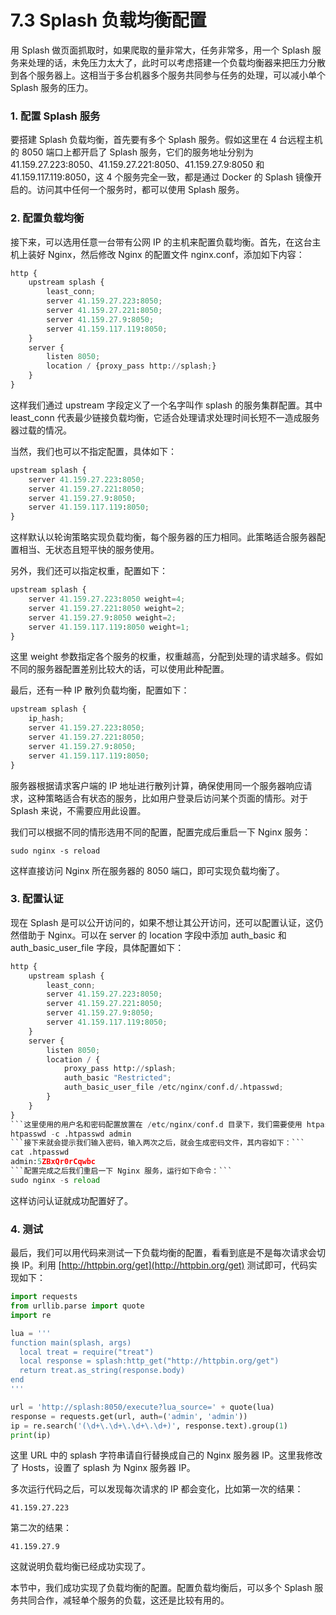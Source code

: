 # 7.3 Splash 负载均衡配置 

用 Splash 做页面抓取时，如果爬取的量非常大，任务非常多，用一个 Splash 服务来处理的话，未免压力太大了，此时可以考虑搭建一个负载均衡器来把压力分散到各个服务器上。这相当于多台机器多个服务共同参与任务的处理，可以减小单个 Splash 服务的压力。

### 1. 配置 Splash 服务

要搭建 Splash 负载均衡，首先要有多个 Splash 服务。假如这里在 4 台远程主机的 8050 端口上都开启了 Splash 服务，它们的服务地址分别为 41.159.27.223:8050、41.159.27.221:8050、41.159.27.9:8050 和 41.159.117.119:8050，这 4 个服务完全一致，都是通过 Docker 的 Splash 镜像开启的。访问其中任何一个服务时，都可以使用 Splash 服务。

### 2. 配置负载均衡

接下来，可以选用任意一台带有公网 IP 的主机来配置负载均衡。首先，在这台主机上装好 Nginx，然后修改 Nginx 的配置文件 nginx.conf，添加如下内容：

```python
http {
	upstream splash {
		least_conn;
		server 41.159.27.223:8050;
		server 41.159.27.221:8050;
		server 41.159.27.9:8050;
		server 41.159.117.119:8050;
	}
	server {
		listen 8050;
		location / {proxy_pass http://splash;}
	}
}
```


这样我们通过 upstream 字段定义了一个名字叫作 splash 的服务集群配置。其中 least_conn 代表最少链接负载均衡，它适合处理请求处理时间长短不一造成服务器过载的情况。

当然，我们也可以不指定配置，具体如下：

```python
upstream splash {
	server 41.159.27.223:8050;
	server 41.159.27.221:8050;
	server 41.159.27.9:8050;
	server 41.159.117.119:8050;
}
```

这样默认以轮询策略实现负载均衡，每个服务器的压力相同。此策略适合服务器配置相当、无状态且短平快的服务使用。

另外，我们还可以指定权重，配置如下：

```python
upstream splash {
	server 41.159.27.223:8050 weight=4;
	server 41.159.27.221:8050 weight=2;
	server 41.159.27.9:8050 weight=2;
	server 41.159.117.119:8050 weight=1;
}
```


这里 weight 参数指定各个服务的权重，权重越高，分配到处理的请求越多。假如不同的服务器配置差别比较大的话，可以使用此种配置。

最后，还有一种 IP 散列负载均衡，配置如下：

```python
upstream splash {
    ip_hash;
	server 41.159.27.223:8050;
	server 41.159.27.221:8050;
	server 41.159.27.9:8050;
	server 41.159.117.119:8050;
}
```

服务器根据请求客户端的 IP 地址进行散列计算，确保使用同一个服务器响应请求，这种策略适合有状态的服务，比如用户登录后访问某个页面的情形。对于 Splash 来说，不需要应用此设置。

我们可以根据不同的情形选用不同的配置，配置完成后重启一下 Nginx 服务：

```sudo nginx -s reload```

这样直接访问 Nginx 所在服务器的 8050 端口，即可实现负载均衡了。


### 3. 配置认证

现在 Splash 是可以公开访问的，如果不想让其公开访问，还可以配置认证，这仍然借助于 Nginx。可以在 server 的 location 字段中添加 auth_basic 和 auth_basic_user_file 字段，具体配置如下：

```python
http {
	upstream splash {
		least_conn;
		server 41.159.27.223:8050;
    	server 41.159.27.221:8050;
    	server 41.159.27.9:8050;
    	server 41.159.117.119:8050;
	}
	server {
		listen 8050;
		location / {
            proxy_pass http://splash;
            auth_basic "Restricted";
            auth_basic_user_file /etc/nginx/conf.d/.htpasswd;
        }
	}
}
```这里使用的用户名和密码配置放置在 /etc/nginx/conf.d 目录下，我们需要使用 htpasswd 命令创建。例如，创建一个用户名为 admin 的文件，相关命令如下：```
htpasswd -c .htpasswd admin
```接下来就会提示我们输入密码，输入两次之后，就会生成密码文件，其内容如下：```
cat .htpasswd 
admin:5ZBxQr0rCqwbc
```配置完成之后我们重启一下 Nginx 服务，运行如下命令：```
sudo nginx -s reload
```

这样访问认证就成功配置好了。

### 4. 测试

最后，我们可以用代码来测试一下负载均衡的配置，看看到底是不是每次请求会切换 IP。利用 [http://httpbin.org/get](http://httpbin.org/get) 测试即可，代码实现如下：

```python
import requests
from urllib.parse import quote
import re

lua = '''
function main(splash, args)
  local treat = require("treat")
  local response = splash:http_get("http://httpbin.org/get")
  return treat.as_string(response.body)
end
'''

url = 'http://splash:8050/execute?lua_source=' + quote(lua)
response = requests.get(url, auth=('admin', 'admin'))
ip = re.search('(\d+\.\d+\.\d+\.\d+)', response.text).group(1)
print(ip)
```

这里 URL 中的 splash 字符串请自行替换成自己的 Nginx 服务器 IP。这里我修改了 Hosts，设置了 splash 为 Nginx 服务器 IP。

多次运行代码之后，可以发现每次请求的 IP 都会变化，比如第一次的结果：

```41.159.27.223```

第二次的结果：

```41.159.27.9```

这就说明负载均衡已经成功实现了。


本节中，我们成功实现了负载均衡的配置。配置负载均衡后，可以多个 Splash 服务共同合作，减轻单个服务的负载，这还是比较有用的。